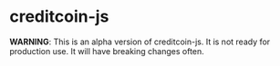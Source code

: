 # creditcoin-js

**WARNING**: This is an alpha version of creditcoin-js. It is not ready for production use. It will have breaking changes often.
